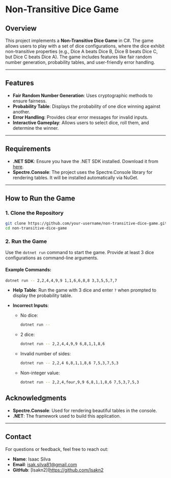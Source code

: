 # Non-Transitive Dice Game

## Overview
This project implements a **Non-Transitive Dice Game** in C#. The game allows users to play with a set of dice configurations, where the dice exhibit non-transitive properties (e.g., Dice A beats Dice B, Dice B beats Dice C, but Dice C beats Dice A). The game includes features like fair random number generation, probability tables, and user-friendly error handling.

---

## Features
- **Fair Random Number Generation**: Uses cryptographic methods to ensure fairness.
- **Probability Table**: Displays the probability of one dice winning against another.
- **Error Handling**: Provides clear error messages for invalid inputs.
- **Interactive Gameplay**: Allows users to select dice, roll them, and determine the winner.

---

## Requirements
- **.NET SDK**: Ensure you have the .NET SDK installed. Download it from [here](https://dotnet.microsoft.com/download).
- **Spectre.Console**: The project uses the Spectre.Console library for rendering tables. It will be installed automatically via NuGet.

---

## How to Run the Game

### 1. Clone the Repository
```bash
git clone https://github.com/your-username/non-transitive-dice-game.git
cd non-transitive-dice-game
```

### 2. Run the Game
Use the `dotnet run` command to start the game. Provide at least 3 dice configurations as command-line arguments.

#### Example Commands:
  ```bash
  dotnet run -- 2,2,4,4,9,9 1,1,6,6,8,8 3,3,5,5,7,7
  ```

- **Help Table**:
  Run the game with 3 dice and enter `?` when prompted to display the probability table.

- **Incorrect Inputs**:
  - No dice:
    ```bash
    dotnet run --
    ```
  - 2 dice:
    ```bash
    dotnet run -- 2,2,4,4,9,9 6,8,1,1,8,6
    ```
  - Invalid number of sides:
    ```bash
    dotnet run -- 2,2,4 6,8,1,1,8,6 7,5,3,7,5,3
    ```
  - Non-integer value:
    ```bash
    dotnet run -- 2,2,4,four,9,9 6,8,1,1,8,6 7,5,3,7,5,3
    ```

## Acknowledgments
- **Spectre.Console**: Used for rendering beautiful tables in the console.
- **.NET**: The framework used to build this application.

---

## Contact
For questions or feedback, feel free to reach out:
- **Name**: Isaac Silva
- **Email**: isak.silva81@gmail.com
- **GitHub**: [Isakn2](https://github.com/Isakn2